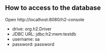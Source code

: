 ## How to access to the database
Open http://localhost:8080/h2-console

* drive: org.h2.Driver
* JDBC URL: jdbc:h2:mem:testdb
* username: sa
* password: password
